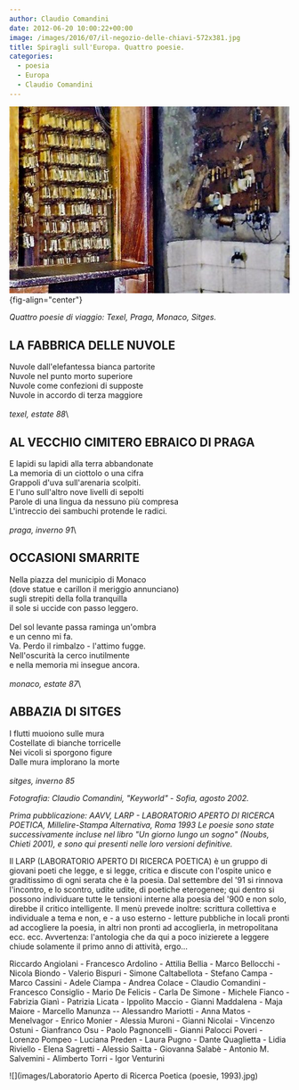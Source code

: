 ```yaml
---
author: Claudio Comandini
date: 2012-06-20 10:00:22+00:00
image: /images/2016/07/il-negozio-delle-chiavi-572x381.jpg
title: Spiragli sull'Europa. Quattro poesie.
categories:
  - poesia
  - Europa
  - Claudio Comandini
---
```


![](images/il-negozio-delle-chiavi-572x381.jpg){fig-align="center"}

*Quattro poesie di viaggio: Texel, Praga, Monaco, Sitges.*

## LA FABBRICA DELLE NUVOLE

Nuvole dall'elefantessa bianca partorite\
Nuvole nel punto morto superiore\
Nuvole come confezioni di supposte\
Nuvole in accordo di terza maggiore\
\
*texel, estate 88*\

## AL VECCHIO CIMITERO EBRAICO DI PRAGA

E lapidi su lapidi alla terra abbandonate\
La memoria di un ciottolo o una cifra\
Grappoli d'uva sull'arenaria scolpiti.\
E l'uno sull'altro nove livelli di sepolti\
Parole di una lingua da nessuno più compresa\
L'intreccio dei sambuchi protende le radici.\
\
*praga, inverno 91*\

## OCCASIONI SMARRITE

Nella piazza del municipio di Monaco\
(dove statue e carillon il meriggio annunciano)\
sugli strepiti della folla tranquilla\
il sole si uccide con passo leggero.\
\
Del sol levante passa raminga un'ombra\
e un cenno mi fa.\
Va. Perdo il rimbalzo - l'attimo fugge.\
Nell'oscurità la cerco inutilmente\
e nella memoria mi insegue ancora.\
\
*monaco, estate 87*\

## ABBAZIA DI SITGES

I flutti muoiono sulle mura\
Costellate di bianche torricelle\
Nei vicoli si sporgono figure\
Dalle mura implorano la morte\
\
*sitges, inverno 85*

*Fotografia: Claudio Comandini, "Keyworld" - Sofia, agosto 2002.*

*Prima pubblicazione: AAVV, LARP - LABORATORIO APERTO DI RICERCA POETICA, Millelire-Stampa Alternativa, Roma 1993 Le poesie sono state successivamente incluse nel libro "Un giorno lungo un sogno" (Noubs, Chieti 2001), e sono qui presenti nelle loro versioni definitive.*

Il LARP (LABORATORIO APERTO DI RICERCA POETICA) è un gruppo di giovani poeti che legge, e si legge, critica e discute con l'ospite unico e graditissimo di ogni serata che è la poesia. Dal settembre del '91 si rinnova l'incontro, e lo scontro, udite udite, di poetiche eterogenee; qui dentro si possono individuare tutte le tensioni interne alla poesia del '900 e non solo, direbbe il critico intelligente. Il menù prevede inoltre: scrittura collettiva e individuale a tema e non, e - a uso esterno - letture pubbliche in locali pronti ad accogliere la poesia, in altri non pronti ad accoglierla, in metropolitana ecc. ecc. Avvertenza: l'antologia che da qui a poco inizierete a leggere chiude solamente il primo anno di attività, ergo...

Riccardo Angiolani - Francesco Ardolino - Attilia Bellia - Marco Bellocchi - Nicola Biondo - Valerio Bispuri - Simone Caltabellota - Stefano Campa - Marco Cassini - Adele Ciampa - Andrea Colace - Claudio Comandini - Francesco Consiglio - Mario De Felicis - Carla De Simone - Michele Fianco - Fabrizia Gianì - Patrizia Licata - Ippolito Maccio - Gianni Maddalena - Maja Maiore - Marcello Manunza -- Alessandro Mariotti - Anna Matos - Menelvagor - Enrico Monier - Alessia Muroni - Gianni Nicolai - Vincenzo Ostuni - Gianfranco Osu - Paolo Pagnoncelli - Gianni Palocci Poveri - Lorenzo Pompeo - Luciana Preden - Laura Pugno - Dante Quaglietta - Lidia Riviello - Elena Sagretti - Alessio Saitta - Giovanna Salabè - Antonio M. Salvemini - Alimberto Torri - Igor Venturini

![](images/Laboratorio Aperto di Ricerca Poetica (poesie, 1993).jpg)
